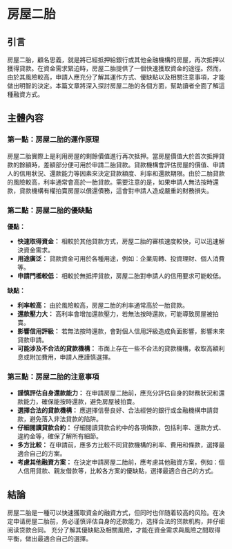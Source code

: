 # 房屋二胎

## 引言

房屋二胎，顧名思義，就是將已經抵押給銀行或其他金融機構的房屋，再次抵押以獲得貸款。在資金需求緊迫時，房屋二胎提供了一個快速獲取資金的途徑。然而，由於其風險較高，申請人應充分了解其運作方式、優缺點以及相關注意事項，才能做出明智的決定。本篇文章將深入探討房屋二胎的各個方面，幫助讀者全面了解這種融資方式。

## 主體內容

### 第一點：房屋二胎的運作原理

房屋二胎實際上是利用房屋的剩餘價值進行再次抵押。當房屋價值大於首次抵押貸款的餘額時，差額部分便可用於申請二胎貸款。貸款機構會評估房屋的價值、申請人的信用狀況、還款能力等因素來決定貸款額度、利率和還款期限。由於二胎貸款的風險較高，利率通常會高於一胎貸款。需要注意的是，如果申請人無法按時還款，貸款機構有權拍賣房屋以償還債務，這會對申請人造成嚴重的財務損失。

### 第二點：房屋二胎的優缺點

**優點：**

*   **快速取得資金：** 相較於其他貸款方式，房屋二胎的審核速度較快，可以迅速解決資金需求。
*   **用途廣泛：** 貸款資金可用於各種用途，例如：企業周轉、投資理財、個人消費等。
*   **申請門檻較低：** 相較於無抵押貸款，房屋二胎對申請人的信用要求可能較低。

**缺點：**

*   **利率較高：** 由於風險較高，房屋二胎的利率通常高於一胎貸款。
*   **還款壓力大：** 高利率會增加還款壓力，若無法按時還款，可能導致房屋被拍賣。
*   **影響信用評級：** 若無法按時還款，會對個人信用評級造成負面影響，影響未來貸款申請。
*   **可能涉及不合法的貸款機構：** 市面上存在一些不合法的貸款機構，收取高額利息或附加費用，申請人應謹慎選擇。

### 第三點：房屋二胎的注意事項

*   **謹慎評估自身還款能力：** 在申請房屋二胎前，應充分評估自身的財務狀況和還款能力，確保能按時還款，避免房屋被拍賣。
*   **選擇合法的貸款機構：** 應選擇信譽良好、合法經營的銀行或金融機構申請貸款，避免落入非法貸款的陷阱。
*   **仔細閱讀貸款合約：** 仔細閱讀貸款合約中的各項條款，包括利率、還款方式、違約金等，確保了解所有細節。
*   **多方比較：** 在申請前，應多方比較不同貸款機構的利率、費用和條款，選擇最適合自己的方案。
*   **考慮其他融資方案：** 在決定申請房屋二胎前，應考慮其他融資方案，例如：個人信用貸款、親友借款等，比較各方案的優缺點，選擇最適合自己的方式。

## 結論

房屋二胎是一種可以快速獲取資金的融資方式，但同时也伴随着较高的风险。在决定申请房屋二胎前，务必谨慎评估自身的还款能力，选择合法的贷款机构，并仔细阅读贷款合同。 充分了解其優缺點及相關風險，才能在資金需求與風險之間取得平衡，做出最適合自己的選擇。
